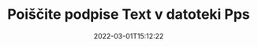 ---
############################# Static ############################
layout: "auto-gen-signature"
date: 2022-03-01T15:12:22
draft: false
operation: Search
signaturetype: Text
fileformat: Pps
productName: .NET
lang: sl
productCode: net
otherformats: pdf doc docx docm dot dotm dotx odt ott rtf xls xlsx xlsm xlsb csv ods ots xltx xltm ppt pptx pps ppsx odp otp potx potm pptm ppsm
breadcrumb: Search Text signatures at Pps with C#

############################# Head ############################
head_title: "Poiščite podpise Text v datoteki Pps v C#"
head_description: "Uporabite .NET za iskanje podpisov Text v datotekah Pps z uporabo nekaj vrstic kode."

############################# Header ############################
title: "Poiščite podpise Text v datoteki Pps"
description: "Izvorni API za .NET omogoča iskanje podpisov Text v že podpisanih datotekah Pps. Izvedite napredno iskanje e-podpisov znotraj svojih dokumentov Pps z uporabo nekaj vrstic kode."
bg_image: "https://cms.admin.containerize.com/templates/aspose/App_Themes/V3/images/bg/header1.png"
bg_overlay: false
button:
    enable: true

############################# SubMenu ############################
submenu:
    enable: true

    left:
        img_alt: "GroupDocs.Signature for .NET"
        image: "https://cms.admin.containerize.com/templates/groupdocs/images/product-logos/90x90-noborder/groupdocsature-net.png"
        product: "GroupDocs.Signature"
        platform: ".NET"



############################# About ############################
about:
    enable: true
    title: "O API-ju GroupDocs.Signature for .NET"
    content: |
        [GroupDocs.Signature for .NET](https://products.groupdocs.com/signature/net/) ponuja API za .NET za obdelavo dokumentov z uporabo različnih vrst podpisov, kot so besedila, slike, digitalna potrdila, črtne kode, kode QR, žigi ali metapodatki. Uporabniki lahko dodajajo, brišejo, posodabljajo, preverjajo ali iščejo elektronske podpise v datotekah PDF, dokumentih MS Word, delovnih zvezkih MS Excel, predstavitvah MS PowerPoint, datotekah Adobe Photoshop in različnih formatih slik, z dodatno podporo za prilagajanje lastnosti podpisov po potrebi.
    

############################# Steps ############################
steps:
    enable: true
    title_left: "Kako poiskati podpise Text v Pps"
    content_left: |
        [GroupDocs.Signature for .NET](https://products.groupdocs.com/signature/net/) razvijalcem za .NET olajša iskanje podpisov Text v datotekah Pps iz njihovih aplikacij z implementacijo nekaj preprostih korakov.
        
        * Ustvarite nov primerek razreda Signature in podajte pot izvornega dokumenta kot parameter konstruktorja.
        * Instanciirajte objekt SearchOptions v skladu z vašimi zahtevami in določite možnosti iskanja.
        * Pokličite metodo Search instance razreda Signature in ji posredujte SearchOptions.
        * Rezultate iskanja obdelajte v skladu z vašimi zahtevami.

    title_right: "Sistemske zahteve"
    content_right: |
        GroupDocs.Signature for .NET so podprti na vseh glavnih platformah in operacijskih sistemih. Preden izvedete spodnjo kodo, se prepričajte, da imate v sistemu nameščene naslednje predpogoje.

        * Operacijski sistemi: Microsoft Windows, Linux, MacOS
        * Razvojna okolja: Microsoft Visual Studio, Xamarin, MonoDevelop
        * Frameworks: .NET Framework, .NET Standard, .NET Core, Mono
        * Prenesite najnovejšo različico GroupDocs.Signature for .NET iz [Nuget](https://www.nuget.org/packages/groupdocs.signature)
         
    code: |
        ```csharp    
                
        // Set up input Pps file
        string filePath = "input.pps";

        // Instantiate Signature for input file
        using (GroupDocs.Signature.Signature signature = new GroupDocs.Signature.Signature(filePath))
        {
                //Create search options
                TextSearchOptions options = new TextSearchOptions()
                {
                    // specify special pages to search on 
                    AllPages = false,
                    // single page number
                    PageNumber = 1,
                    // specify text match type
                    MatchType = TextMatchType.Contains,
                    // specify text pattern to search
                    Text = "Text signature"
                };

                // search for Text signatures in Pps document
                List<TextSignature> signatures = signature.Search<TextSignature>(options);

                // process signatures which were found                
                foreach (TextSignature item in signatures)
                {
                    //...
                }
        }

        ```

############################# Demos ############################
demos:
    enable: true
    title: "Iskanje elektronskih podpisov Text Predstavitev v živo"
    content: |
       Takoj zdaj poiščite v dokumentu različne elektronske podpise za datoteke Pps tako, da obiščete spletno mesto [GroupDocs.Signature App](https://products.groupdocs.app/signature/family).

        
############################# More Formats ############################
more_formats:
    enable: true
    title: "Išči druge Text podpise z C#"
    content: |
        "Iskanje elektronskih podpisov v različnih dokumentih. Poiščite podpise enega od priljubljenih formatov datotek, kot je prikazano spodaj."
    format: 
           
       
back_to_top:
    enable: true
---